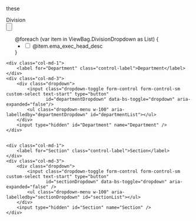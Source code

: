 these
               <div class="row g-3 mt-1">
    <div class="col-md-1">
        <label for="Division" class="control-label">Division</label>
    </div>
    <div class="col-md-3">
        <div class="dropdown">
            <input class="dropdown-toggle form-control form-control-sm custom-select text-start" type="button"
                   id="divisionDropdown" data-bs-toggle="dropdown" aria-expanded="false"/>
            <ul class="dropdown-menu w-100" aria-labelledby="divisionDropdown" id="divisionList">
                @foreach (var item in ViewBag.DivisionDropdown as List<Division>)
                {
                    <li style="margin-left:5%;">
                        <div class="form-check">
                            <input type="checkbox" class="form-check-input division-checkbox"
                                   value="@item.ema_exec_head_desc" id="div_@item.ema_exec_head_desc" />
                            <label class="form-check-label" for="div_@item.ema_exec_head_desc">
                                @item.ema_exec_head_desc
                            </label>
                        </div>
                    </li>
                }
            </ul>
        </div>
        <input type="hidden" id="Division" name="Division" />
    </div>

    <div class="col-md-1">
        <label for="Department" class="control-label">Department</label>
    </div>
    <div class="col-md-3">
        <div class="dropdown">
            <input class="dropdown-toggle form-control form-control-sm custom-select text-start" type="button"
                   id="departmentDropdown" data-bs-toggle="dropdown" aria-expanded="false"/>
            <ul class="dropdown-menu w-100" aria-labelledby="departmentDropdown" id="departmentList"></ul>
        </div>
        <input type="hidden" id="Department" name="Department" />
    </div>

 
    <div class="col-md-1">
        <label for="Section" class="control-label">Section</label>
    </div>
    <div class="col-md-3">
        <div class="dropdown">
            <input class="dropdown-toggle form-control form-control-sm custom-select text-start" type="button"
                   id="sectionDropdown" data-bs-toggle="dropdown" aria-expanded="false" />
            <ul class="dropdown-menu w-100" aria-labelledby="sectionDropdown" id="sectionList"></ul>
        </div>
        <input type="hidden" id="Section" name="Section" />
    </div>

</div>


<script>
document.addEventListener('DOMContentLoaded', function () {

  
    const newButton = document.getElementById("newButton");
    const KPIMaster = document.getElementById("form");
    const refNoLinks = document.querySelectorAll(".refNoLink");
    const deleteButton = document.getElementById("deleteButton");
    const submitButton = document.getElementById("submitButton");
    const actionTypeInput = document.getElementById("actionType");

    const divisionInput = document.getElementById('divisionDropdown');
    const departmentInput = document.getElementById('departmentDropdown');
    const sectionInput = document.getElementById('sectionDropdown');

    const divisionHidden = document.getElementById('Division');
    const departmentHidden = document.getElementById('Department');
    const sectionHidden = document.getElementById('Section');

    const deptList = document.getElementById('departmentList');
    const secList = document.getElementById('sectionList');

    if (newButton) {
        newButton.addEventListener("click", function () {
            KPIMaster.style.display = "block";

            [
                "KPICode", "KPILevel", "Company", "Division", "Department", "Section",
                "PerspectiveID", "UnitID", "KPIDefination", "KPIDetails", "PeriodicityID",
                "GoodPerformance", "NoofDecimal", "TypeofKPIID", "KPIID"
            ].forEach(id => {
                const el = document.getElementById(id);
                if (el) el.value = "";
            });


            document.querySelectorAll('.division-checkbox, .department-checkbox, .section-checkbox').forEach(cb => cb.checked = false);
            divisionInput.value = departmentInput.value = sectionInput.value = '';
            divisionHidden.value = departmentHidden.value = sectionHidden.value = '';
            deptList.innerHTML = '';
            secList.innerHTML = '';

            if (deleteButton) deleteButton.style.display = "none";
        });
    }

    document.addEventListener('change', function (e) {
        if (e.target.classList.contains('division-checkbox')) {
            updateSelection('division');
            loadDepartments(true);
        }
        if (e.target.classList.contains('department-checkbox')) {
            updateSelection('department');
            loadSections(false); 
        }
        if (e.target.classList.contains('section-checkbox')) {
            updateSelection('section');
        }
    });


    function updateSelection(type) {
        let checkboxes, input, hidden;
        if (type === 'division') {
            checkboxes = document.querySelectorAll('.division-checkbox');
            input = divisionInput;
            hidden = divisionHidden;
        } else if (type === 'department') {
            checkboxes = document.querySelectorAll('.department-checkbox');
            input = departmentInput;
            hidden = departmentHidden;
        } else {
            checkboxes = document.querySelectorAll('.section-checkbox');
            input = sectionInput;
            hidden = sectionHidden;
        }

        const selected = Array.from(checkboxes)
            .filter(cb => cb.checked)
            .map(cb => cb.value);

        hidden.value = selected.join(';');
        input.value = selected.length ? `${selected.length} selected` : '';
    }


    function loadDepartments(clear = true, callback) {
        const selectedDivisions = divisionHidden.value.split(';').filter(x => x);

        if (clear) deptList.innerHTML = ''; 
        if (clear) {
            secList.innerHTML = '';
            departmentInput.value = '';
            sectionInput.value = '';
        }

        if (selectedDivisions.length === 0) {
            if (callback) callback();
            return;
        }

        let existingDepts = Array.from(document.querySelectorAll('.department-checkbox')).map(cb => cb.value);
        let requests = selectedDivisions.length;

        selectedDivisions.forEach(division => {
            $.getJSON('/TPR/GetDepartments', { division: division }, function (data) {
                data.forEach(dept => {
                    if (!existingDepts.includes(dept.ema_dept_desc)) {
                        deptList.innerHTML += `
                            <li style="margin-left:5%;">
                                <div class="form-check">
                                    <input type="checkbox" class="form-check-input department-checkbox"
                                        data-division="${dept.ema_exec_head_desc}"
                                        value="${dept.ema_dept_desc}"
                                        id="dept_${dept.ema_dept_desc.replace(/\s+/g, '_')}">
                                    <label class="form-check-label" for="dept_${dept.ema_dept_desc.replace(/\s+/g, '_')}">
                                        ${dept.ema_dept_desc}
                                    </label>
                                </div>
                            </li>`;
                    }
                });
            }).always(() => {
                requests--;
                if (requests === 0 && callback) callback();
            });
        });
    }

    function loadSections(clear = true, callback) {
        const selectedDepts = Array.from(document.querySelectorAll('.department-checkbox:checked'));
        if (clear) secList.innerHTML = '';
        sectionInput.value = '';

        if (selectedDepts.length === 0) {
            if (callback) callback();
            return;
        }

        let existingSecs = Array.from(document.querySelectorAll('.section-checkbox')).map(cb => cb.value);
        let requests = selectedDepts.length;

        selectedDepts.forEach(cb => {
            const division = cb.getAttribute('data-division');
            const dept = cb.value;

            $.getJSON('/TPR/GetSections', { division: division, department: dept }, function (data) {
                data.forEach(sec => {
                    if (!existingSecs.includes(sec.ema_section_desc)) {
                        secList.innerHTML += `
                            <li style="margin-left:5%;">
                                <div class="form-check">
                                    <input type="checkbox" class="form-check-input section-checkbox"
                                        value="${sec.ema_section_desc}"
                                        id="sec_${sec.ema_section_desc.replace(/\s+/g, '_')}">
                                    <label class="form-check-label" for="sec_${sec.ema_section_desc.replace(/\s+/g, '_')}">
                                        ${sec.ema_section_desc}
                                    </label>
                                </div>
                            </li>`;
                    }
                });
            }).always(() => {
                requests--;
                if (requests === 0 && callback) callback();
            });
        });
    }

    refNoLinks.forEach(link => {
        link.addEventListener("click", function (event) {
            event.preventDefault();
            KPIMaster.style.display = "block";


            document.getElementById("KPICode").value = this.getAttribute("data-KPICode");
            document.getElementById("KPILevel").value = this.getAttribute("data-KPILevel");
            document.getElementById("Company").value = this.getAttribute("data-Company");
            document.getElementById("PerspectiveID").value = this.getAttribute("data-PerspectiveID");
            document.getElementById("TypeofKPIID").value = this.getAttribute("data-TypeofKPIID");
            document.getElementById("UnitID").value = this.getAttribute("data-UnitID");
            document.getElementById("KPIDefination").value = this.getAttribute("data-KPIDefination");
            document.getElementById("KPIDetails").value = this.getAttribute("data-KPIDetails");
            document.getElementById("PeriodicityID").value = this.getAttribute("data-PeriodicityName");
            document.getElementById("GoodPerformance").value = this.getAttribute("data-GoodPerformance");
            document.getElementById("NoofDecimal").value = this.getAttribute("data-NoofDecimal");
            document.getElementById("KPIID").value = this.getAttribute("data-id");

            const divisionValues = this.getAttribute("data-Division")?.split(';').map(v => v.trim()) || [];
            const departmentValues = this.getAttribute("data-Department")?.split(';').map(v => v.trim()) || [];
            const sectionValues = this.getAttribute("data-Section")?.split(';').map(v => v.trim()) || [];

       
            document.querySelectorAll('.division-checkbox').forEach(cb => {
                cb.checked = divisionValues.includes(cb.value.trim());
            });
            divisionHidden.value = divisionValues.join(';');
            divisionInput.value = divisionValues.length ? `${divisionValues.length} selected` : '';


            loadDepartments(false, () => {
                document.querySelectorAll('.department-checkbox').forEach(cb => {
                    cb.checked = departmentValues.includes(cb.value.trim());
                });
                departmentHidden.value = departmentValues.join(';');
                departmentInput.value = departmentValues.length ? `${departmentValues.length} selected` : '';

                loadSections(false, () => {
                    document.querySelectorAll('.section-checkbox').forEach(cb => {
                        cb.checked = sectionValues.includes(cb.value.trim());
                    });
                    sectionHidden.value = sectionValues.join(';');
                    sectionInput.value = sectionValues.length ? `${sectionValues.length} selected` : '';
                });
            });

            if (deleteButton) deleteButton.style.display = "inline-block";
        });
    });

    if (submitButton) {
        submitButton.addEventListener("click", function () {
            actionTypeInput.value = "save";
        });
    }

    if (deleteButton) {
        deleteButton.addEventListener("click", function () {
            Swal.fire({
                title: 'Are you sure?',
                text: "Do you really want to delete this Unit?",
                icon: 'warning',
                showCancelButton: true,
                confirmButtonColor: '#3085d6',
                cancelButtonColor: '#d33',
                confirmButtonText: 'Yes, delete it!',
                cancelButtonText: 'Cancel'
            }).then((result) => {
                if (result.isConfirmed) {
                    actionTypeInput.value = "delete";
                    document.getElementById("form").submit();
                }
            });
        });
    }

});
</script>
